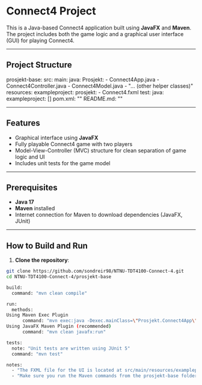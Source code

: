 # Connect4 Project

This is a Java-based Connect4 application built using **JavaFX** and **Maven**. The project includes both the game logic and a graphical user interface (GUI) for playing Connect4.

---

## Project Structure

prosjekt-base:
  src:
    main:
      java:
        Prosjekt:
          - Connect4App.java
          - Connect4Controller.java
          - Connect4Model.java
          - "... (other helper classes)"
      resources:
        exampleproject:
          prosjekt:
            - Connect4.fxml
    test:
      java:
        exampleproject: []
  pom.xml: ""
  README.md: ""


---

## Features

- Graphical interface using **JavaFX**  
- Fully playable Connect4 game with two players  
- Model-View-Controller (MVC) structure for clean separation of game logic and UI  
- Includes unit tests for the game model

---

## Prerequisites

- **Java 17** 
- **Maven** installed  
- Internet connection for Maven to download dependencies (JavaFX, JUnit)

---

## How to Build and Run

1. **Clone the repository**:

```bash
git clone https://github.com/sondreir98/NTNU-TDT4100-Connect-4.git
cd NTNU-TDT4100-Connect-4/prosjekt-base

build:
  command: "mvn clean compile"

run:
  methods:
Using Maven Exec Plugin
      command: "mvn exec:java -Dexec.mainClass=\"Prosjekt.Connect4App\""
Using JavaFX Maven Plugin (recommended)
      command: "mvn clean javafx:run"

tests:
  note: "Unit tests are written using JUnit 5"
  command: "mvn test"

notes:
  - "The FXML file for the UI is located at src/main/resources/exampleproject/prosjekt/Connect4.fxml"
  - "Make sure you run the Maven commands from the prosjekt-base folder where pom.xml exists"
